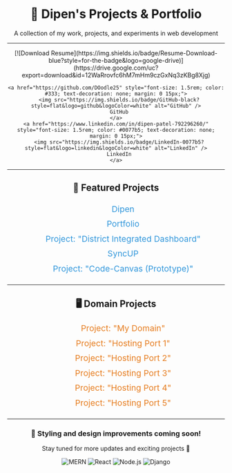 <div align="center">
  <h1>💼 Dipen's Projects & Portfolio</h1>
  <p>A collection of my work, projects, and experiments in web development</p>
  <hr>
  
  <div>
    [![Download Resume](https://img.shields.io/badge/Resume-Download-blue?style=for-the-badge&logo=google-drive)](https://drive.google.com/uc?export=download&id=12WaRrovfc6hM7mHm9czGxNq3zKBg8Xjg)
    
    <a href="https://github.com/DOodle25" style="font-size: 1.5rem; color: #333; text-decoration: none; margin: 0 15px;">
      <img src="https://img.shields.io/badge/GitHub-black?style=flat&logo=github&logoColor=white" alt="GitHub" />
      GitHub
    </a>
    <a href="https://www.linkedin.com/in/dipen-patel-792296260/" style="font-size: 1.5rem; color: #0077b5; text-decoration: none; margin: 0 15px;">
      <img src="https://img.shields.io/badge/LinkedIn-0077b5?style=flat&logo=linkedin&logoColor=white" alt="LinkedIn" />
      LinkedIn
    </a>
  </div>
  
  <hr>

  <h2>🌟 Featured Projects</h2>
  <ul style="list-style: none; font-size: 1.2rem; line-height: 1.8;">
    <li><a href="Dipen.html" style="color: #3498db; text-decoration: none;">Dipen</a></li>
    <li><a href="https://portfolio-mdgq.onrender.com" style="color: #3498db; text-decoration: none;">Portfolio</a></li>
    <li><a href="https://didfrontend.onrender.com/" style="color: #3498db; text-decoration: none;">Project: "District Integrated Dashboard"</a></li>
    <li><a href="https://github.com/DOodle25/SyncUP" style="color: #3498db; text-decoration: none;">SyncUP</a></li>
    <li><a href="Project-CodeCanvas-Login-Signup/Code-Canvas-Landing-Page.html" style="color: #3498db; text-decoration: none;">Project: "Code-Canvas (Prototype)"</a></li>
  </ul>

  <hr>

  <h2>🖥️ Domain Projects</h2>
  <ul style="list-style: none; font-size: 1.2rem; line-height: 1.8;">
    <li><a href="https://www.alynor.wiki" style="color: #e67e22; text-decoration: none;">Project: "My Domain"</a></li>
    <li><a href="https://1.alynor.wiki" style="color: #e67e22; text-decoration: none;">Project: "Hosting Port 1"</a></li>
    <li><a href="https://2.alynor.wiki" style="color: #e67e22; text-decoration: none;">Project: "Hosting Port 2"</a></li>
    <li><a href="https://3.alynor.wiki" style="color: #e67e22; text-decoration: none;">Project: "Hosting Port 3"</a></li>
    <li><a href="https://4.alynor.wiki" style="color: #e67e22; text-decoration: none;">Project: "Hosting Port 4"</a></li>
    <li><a href="https://5.alynor.wiki" style="color: #e67e22; text-decoration: none;">Project: "Hosting Port 5"</a></li>
  </ul>

  <hr>
  
  <h3>🎨 Styling and design improvements coming soon!</h3>
  <p>Stay tuned for more updates and exciting projects 🚀</p>
  <div>
    <img src="https://img.shields.io/badge/MERN-stack-green" alt="MERN" />
    <img src="https://img.shields.io/badge/React-blue" alt="React" />
    <img src="https://img.shields.io/badge/Node.js-brightgreen" alt="Node.js" />
    <img src="https://img.shields.io/badge/Django-darkgreen" alt="Django" />
  </div>
</div>
